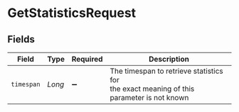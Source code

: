 # GetStatisticsRequest


## Fields

| Field                                                                                     | Type                                                                                      | Required                                                                                  | Description                                                                               |
| ----------------------------------------------------------------------------------------- | ----------------------------------------------------------------------------------------- | ----------------------------------------------------------------------------------------- | ----------------------------------------------------------------------------------------- |
| `timespan`                                                                                | *Long*                                                                                    | :heavy_minus_sign:                                                                        | The timespan to retrieve statistics for<br/>the exact meaning of this parameter is not known<br/> |